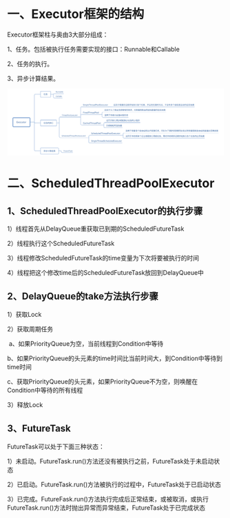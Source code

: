 # 一、Executor框架的结构

Executor框架柱与奥由3大部分组成：

1、任务。包括被执行任务需要实现的接口：Runnable和Callable

2、任务的执行。

3、异步计算结果。

![](/pictures/Executor.png)

# 二、ScheduledThreadPoolExecutor

## 1、ScheduledThreadPoolExecutor的执行步骤

1）线程首先从DelayQueue重获取已到期的ScheduledFutureTask

2）线程执行这个ScheduledFutureTask

3）线程修改ScheduledFutureTask的time变量为下次将要被执行的时间

4）线程把这个修改time后的ScheduledFutureTask放回到DelayQueue中

## 2、DelayQueue的take方法执行步骤

1）获取Lock

2）获取周期任务

​	a、如果PriorityQueue为空，当前线程到Condition中等待

​	b、如果PriorityQueue的头元素的time时间比当前时间大，到Condition中等待到time时间

​	c、获取PriorityQueue的头元素，如果PriorityQueue不为空，则唤醒在Condition中等待的所有线程

3）释放Lock

## 3、FutureTask

FutureTask可以处于下面三种状态：

1）未启动。FutureTask.run()方法还没有被执行之前，FutureTask处于未启动状态

2）已启动。FutureTask.run()方法被执行的过程中，FutureTask处于已启动状态

3）已完成。FutureFask.run()方法执行完成后正常结束，或被取消，或执行FutureTask.run()方法时抛出异常而异常结束，FutureTask处于已完成状态